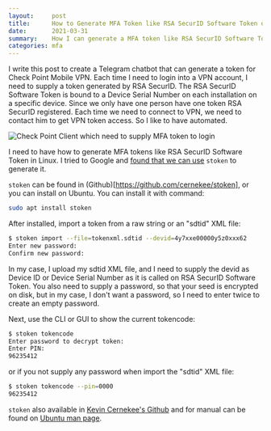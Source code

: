 ```yaml
---
layout:     post
title:      How to Generate MFA Token like RSA SecurID Software Token on Ubuntu Linux?
date:       2021-03-31
summary:    How I can generate a MFA token like RSA SecurID Software Token on Ubuntu Linux
categories: mfa
---
```


I write this post to create a Telegram chatbot that can generate a token for Check Point Mobile VPN.
Each time I need to login into a VPN account, I need to supply a token generated by RSA SecurID. The RSA SecurID Software Token is bound to a Device Serial Number on each installation on a specific device.
Since we only have one person have one token RSA SecurID registered. Each time we need to connect to VPN, we need to contact him to get VPN token access. So I like to have automated.

![Check Point Client which need to supply MFA token to login](//sapikuda.com/images/posts/2021-03-31-how-to-generate-mfa-token-like-rsa-securid-software-token-on-ubuntu-linux/checkpoint-client.png)

I need to have how to generate MFA tokens like RSA SecurID Software Token in Linux. I tried to Google and [found that we can use](https://superuser.com/questions/353547/can-i-use-an-rsa-securid-software-token-on-ubuntu-linux) `stoken` to generate it.

`stoken` can be found in (Github)[https://github.com/cernekee/stoken], or you can install on Ubuntu. You can install it with command:

```bash
sudo apt install stoken
```

After installed, import a token from a raw string or an "sdtid" XML file:

```bash
$ stoken import --file=tokenxml.sdtid --devid=4y7xxe00000y5z0xxx62
Enter new password:
Confirm new password:
```

In my case, I upload my sdtid XML file, and I need to supply the devid as Device ID or Device Serial Number as it is called on RSA SecurID Software Token.
You also need to supply a password, so that your seed is encrypted on disk, but in my case, I don't want a password, so I need to enter twice to create an empty password.

Next, use the CLI or GUI to show the current tokencode:
```bash
$ stoken tokencode
Enter password to decrypt token:
Enter PIN:
96235412
```

or if you not supply any password when import the "sdtid" XML file:
```bash
$ stoken tokencode --pin=0000
96235412
```

`stoken` also available in [Kevin Cernekee's Github](https://github.com/cernekee/stoken) and for manual can be found on [Ubuntu man page](http://manpages.ubuntu.com/manpages/xenial/man1/stoken.1.html).